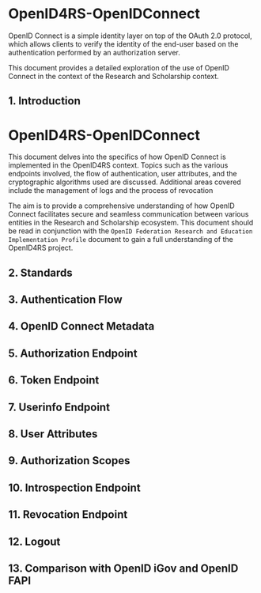 # OpenID4RS-OpenIDConnect

OpenID Connect is a simple identity layer on top of the OAuth 2.0 protocol,
which allows clients to verify the identity of the end-user based on
the authentication performed by an authorization server.

This document provides a detailed exploration of the use of OpenID Connect
in the context of the Research and Scholarship context.

## 1. Introduction

# OpenID4RS-OpenIDConnect

This document delves into the specifics of how OpenID Connect
is implemented in the OpenID4RS context. Topics such as the various
endpoints involved, the flow of authentication, user attributes, and the
cryptographic algorithms used are discussed. Additional areas covered
include the management of logs and the process of revocation

The aim is to provide a comprehensive understanding of how OpenID Connect
facilitates secure and seamless communication between various entities in
the Research and Scholarship ecosystem. This document should be read in
conjunction with the `OpenID Federation Research and Education Implementation Profile` document
to gain a full understanding of the OpenID4RS project.

## 2. Standards
## 3. Authentication Flow
## 4. OpenID Connect Metadata
## 5. Authorization Endpoint
## 6. Token Endpoint
## 7. Userinfo Endpoint
## 8. User Attributes
## 9. Authorization Scopes
## 10. Introspection Endpoint
## 11. Revocation Endpoint
## 12. Logout
## 13. Comparison with OpenID iGov and OpenID FAPI
